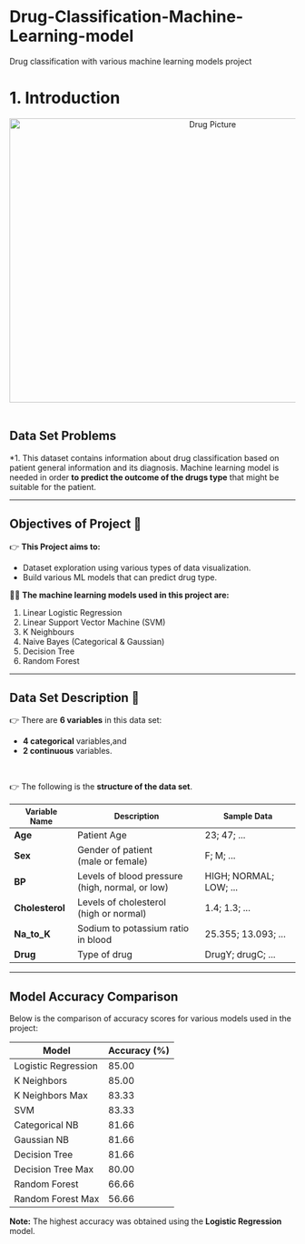 # Drug-Classification-Machine-Learning-model
Drug classification with various machine learning models project
# 1. Introduction 
<center><img src="https://images.pexels.com/photos/159211/headache-pain-pills-medication-159211.jpeg" alt="Drug Picture" width="700" height="500"></center><br>

## Data Set Problems 
*1. This dataset contains information about drug classification based on patient general information and its diagnosis. Machine learning model is needed in order **to predict the outcome of the drugs type** that might be suitable for the patient.

---

## Objectives of Project 📌
👉 **This Project aims to:**
*   Dataset exploration using various types of data visualization.
*   Build various ML models that can predict drug type.

👨‍💻 **The machine learning models used in this project are:** 
1. Linear Logistic Regression
2. Linear Support Vector Machine (SVM)
3. K Neighbours
4. Naive Bayes (Categorical & Gaussian)
5. Decision Tree
6. Random Forest

---

## Data Set Description 🧾

👉 There are **6 variables** in this data set:
*   **4 categorical** variables,and
*   **2 continuous** variables.

<br>

👉 The following is the **structure of the data set**.


<table style="width:100%">
<thead>
<tr>
<th style="text-align:center; font-weight: bold; font-size:14px">Variable Name</th>
<th style="text-align:center; font-weight: bold; font-size:14px">Description</th>
<th style="text-align:center; font-weight: bold; font-size:14px">Sample Data</th>
</tr>
</thead>
<tbody>
<tr>
<td><b>Age</b></td>
<td>Patient Age</td>
<td>23; 47; ...</td>
</tr>
<tr>
<td><b>Sex</b></td>
<td>Gender of patient <br> (male or female)</td>
<td>F; M; ...</td>
</tr>
<tr>
<td><b>BP</b></td>
<td>Levels of blood pressure <br> (high, normal, or low)</td>
<td>HIGH; NORMAL; LOW; ...</td>
</tr>
<tr>
<td><b>Cholesterol</b></td>
<td>Levels of cholesterol <br> (high or normal)</td>
<td>1.4; 1.3; ...</td>
</tr>
<tr>
<td><b>Na_to_K</b></td>
<td>Sodium to potassium ratio in blood</td>
<td>25.355; 13.093; ...</td>
</tr>
<tr>
<td><b>Drug</b></td>
<td>Type of drug</td>
<td>DrugY; drugC; ...</td>
</tr>
</tbody>
</table>

---
## Model Accuracy Comparison

Below is the comparison of accuracy scores for various models used in the project:

| Model                | Accuracy (%) |
|----------------------|--------------|
| Logistic Regression  | 85.00        |
| K Neighbors          | 85.00        |
| K Neighbors Max      | 83.33        |
| SVM                  | 83.33        |
| Categorical NB       | 81.66        |
| Gaussian NB          | 81.66        |
| Decision Tree        | 81.66        |
| Decision Tree Max    | 80.00        |
| Random Forest        | 66.66        |
| Random Forest Max    | 56.66        |

**Note:** The highest accuracy was obtained using the **Logistic Regression** model.
